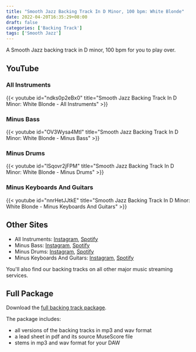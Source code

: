 ```yaml
---
title: "Smooth Jazz Backing Track In D Minor, 100 bpm: White Blonde"
date: 2022-04-20T16:35:29+08:00
draft: false
categories: ['Backing Track']
tags: ['Smooth Jazz']
---
```


A Smooth Jazz backing track in D minor, 100 bpm for you to play over. 

<!--more-->

## YouTube

### All Instruments

{{< youtube id="ndks0p2eBx0" title="Smooth Jazz Backing Track In D Minor: White Blonde - All Instruments" >}}

### Minus Bass

{{< youtube id="OV3Wysa4MtI" title="Smooth Jazz Backing Track In D Minor: White Blonde - Minus Bass" >}}

### Minus Drums

{{< youtube id="lSqovr2jFPM" title="Smooth Jazz Backing Track In D Minor: White Blonde - Minus Drums" >}}

### Minus Keyboards And Guitars

{{< youtube id="nnrHetJJtkE" title="Smooth Jazz Backing Track In D Minor: White Blonde - Minus Keyboards And Guitars" >}}

## Other Sites

* All Instruments:
  [Instagram](https://www.instagram.com/p/CclZO5kFiTb/),
  [Spotify](https://open.spotify.com/track/7v5s7Cokv7mwka1rwOMyqe)
* Minus Bass:
  [Instagram](https://www.instagram.com/p/CclZ6M0FOV3/),
  [Spotify](https://open.spotify.com/track/5NP2uDInk9qF7dInN0OWF5)
* Minus Drums:
  [Instagram](https://www.instagram.com/p/CclaSFsFyg4/), 
  [Spotify](https://open.spotify.com/track/0HeNot4cVGmCzUc4fiBVXZ)
* Minus Keyboards And Guitars:
  [Instagram](https://www.instagram.com/p/Ccla-XplQUR/),
  [Spotify](https://open.spotify.com/track/1wu9UTKrzeI0aZrE5WXQd8)

You'll also find our backing tracks on all other major music streaming services.

## Full Package

Download the [full backing track
package](https://mmbt.s3.eu-south-1.amazonaws.com/Musica+Maestro+Backing+Tracks+-+01+-+White+Blonde.zip).

The package includes:

* all versions of the backing tracks in mp3 and wav format
* a lead sheet in pdf and its source MuseScore file
* stems in mp3 and wav format for your DAW


